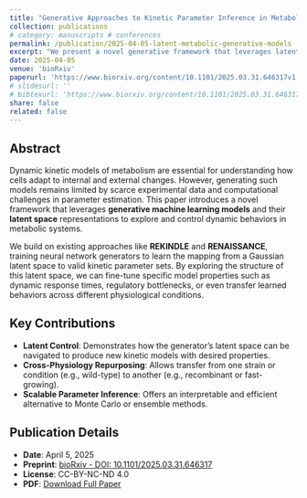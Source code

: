 ```yaml
---
title: "Generative Approaches to Kinetic Parameter Inference in Metabolic Networks via Latent Space Exploration"
collection: publications
# category: manuscripts # conferences
permalink: /publication/2025-04-05-latent-metabolic-generative-models
excerpt: "We present a novel generative framework that leverages latent space exploration to generate dynamic metabolic models with targeted properties. This work introduces a new approach to controllably infer kinetic parameters in large-scale biological systems using pretrained neural network generators such as REKINDLE and RENAISSANCE."
date: 2025-04-05
venue: 'bioRxiv'
paperurl: 'https://www.biorxiv.org/content/10.1101/2025.03.31.646317v1'
# slidesurl: ''
# bibtexurl: 'https://www.biorxiv.org/content/10.1101/2025.03.31.646317v1.article-info'
share: false
related: false
---
```


## Abstract

Dynamic kinetic models of metabolism are essential for understanding how cells adapt to internal and external changes. However, generating such models remains limited by scarce experimental data and computational challenges in parameter estimation. This paper introduces a novel framework that leverages **generative machine learning models** and their **latent space** representations to explore and control dynamic behaviors in metabolic systems.

We build on existing approaches like **REKINDLE** and **RENAISSANCE**, training neural network generators to learn the mapping from a Gaussian latent space to valid kinetic parameter sets. By exploring the structure of this latent space, we can fine-tune specific model properties such as dynamic response times, regulatory bottlenecks, or even transfer learned behaviors across different physiological conditions.

## Key Contributions

- **Latent Control**: Demonstrates how the generator’s latent space can be navigated to produce new kinetic models with desired properties.
- **Cross-Physiology Repurposing**: Allows transfer from one strain or condition (e.g., wild-type) to another (e.g., recombinant or fast-growing).
- **Scalable Parameter Inference**: Offers an interpretable and efficient alternative to Monte Carlo or ensemble methods.

## Publication Details

- **Date**: April 5, 2025  
- **Preprint**: [bioRxiv - DOI: 10.1101/2025.03.31.646317](https://www.biorxiv.org/content/10.1101/2025.03.31.646317v1)  
- **License**: CC-BY-NC-ND 4.0  
- **PDF**: [Download Full Paper](https://www.biorxiv.org/content/10.1101/2025.03.31.646317v1.full.pdf)

